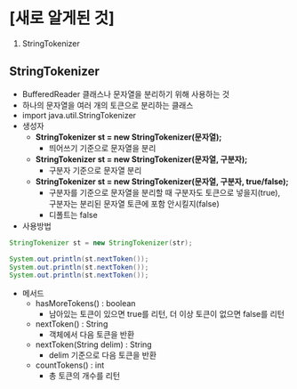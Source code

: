 # [새로 알게된 것]
1. StringTokenizer

## StringTokenizer
- BufferedReader 클래스나 문자열을 분리하기 위해 사용하는 것
- 하나의 문자열을 여러 개의 토큰으로 분리하는 클래스
- import java.util.StringTokenizer
- 생성자 
  - **StringTokenizer st = new StringTokenizer(문자열);**
    - 띄어쓰기 기준으로 문자열을 분리
  - **StringTokenizer st = new StringTokenizer(문자열, 구분자);**
    - 구분자 기준으로 문자열 분리
  - **StringTokenizer st = new StringTokenizer(문자열, 구분자, true/false);**
    - 구분자를 기준으로 문자열을 분리할 때 구분자도 토큰으로 넣을지(true), 구분자는 분리된 문자열 토큰에 포함 안시킬지(false)
    - 디폴트는 false
- 사용방법
```java
StringTokenizer st = new StringTokenizer(str);

System.out.println(st.nextToken());
System.out.println(st.nextToken());
System.out.println(st.nextToken());
```
- 메서드
  - hasMoreTokens() : boolean
    - 남아있는 토큰이 있으면 true를 리턴, 더 이상 토큰이 없으면 false를 리턴
  - nextToken() : String
    - 객체에서 다음 토큰을 반환
  - nextToken(String delim) : String
    - delim 기준으로 다음 토큰을 반환
  - countTokens() : int
    - 총 토큰의 개수를 리턴